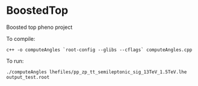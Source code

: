 # BoostedTop
Boosted top pheno project

To compile: 
```
c++ -o computeAngles `root-config --glibs --cflags` computeAngles.cpp
```

To run: 
```
./computeAngles lhefiles/pp_zp_tt_semileptonic_sig_13TeV_1.5TeV.lhe output_test.root
```